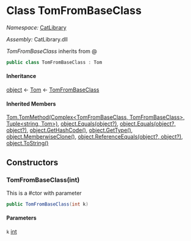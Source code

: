 ﻿# Class TomFromBaseClass

_Namespace:_ [CatLibrary](CatLibrary.md)

_Assembly:_ CatLibrary.dll

*TomFromBaseClass* inherits from @

```csharp
public class TomFromBaseClass : Tom
```

#### Inheritance

[object](https://learn.microsoft.com/dotnet/api/system.object) ← 
[Tom](CatLibrary.Tom.md) ← 
[TomFromBaseClass](CatLibrary.TomFromBaseClass.md)

#### Inherited Members

[Tom.TomMethod(Complex<TomFromBaseClass, TomFromBaseClass>, Tuple<string, Tom>)](CatLibrary.Tom.md#CatLibrary.Tom.TomMethod(CatLibrary.Complex{CatLibrary.TomFromBaseClass,CatLibrary.TomFromBaseClass},System.Tuple{System.String,CatLibrary.Tom})), 
[object.Equals(object?)](https://learn.microsoft.com/dotnet/api/system.object.equals#system-object-equals(system-object)), 
[object.Equals(object?, object?)](https://learn.microsoft.com/dotnet/api/system.object.equals#system-object-equals(system-object-system-object)), 
[object.GetHashCode()](https://learn.microsoft.com/dotnet/api/system.object.gethashcode), 
[object.GetType()](https://learn.microsoft.com/dotnet/api/system.object.gettype), 
[object.MemberwiseClone()](https://learn.microsoft.com/dotnet/api/system.object.memberwiseclone), 
[object.ReferenceEquals(object?, object?)](https://learn.microsoft.com/dotnet/api/system.object.referenceequals), 
[object.ToString()](https://learn.microsoft.com/dotnet/api/system.object.tostring)

## Constructors

### TomFromBaseClass(int)

This is a #ctor with parameter

```csharp
public TomFromBaseClass(int k)
```

#### Parameters

`k` [int](https://learn.microsoft.com/dotnet/api/system.int32)




